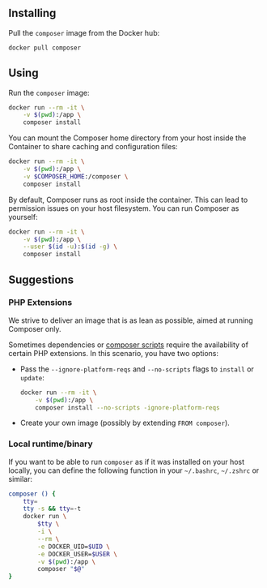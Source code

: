 ## Installing

Pull the `composer` image from the Docker hub:

``` sh
docker pull composer
```

## Using

Run the `composer` image:

``` sh
docker run --rm -it \
    -v $(pwd):/app \
    composer install
```

You can mount the Composer home directory from your host inside the Container
to share caching and configuration files:

``` sh
docker run --rm -it \
    -v $(pwd):/app \
    -v $COMPOSER_HOME:/composer \
    composer install
```

By default, Composer runs as root inside the container. This can lead to
permission issues on your host filesystem. You can run Composer as yourself:

``` sh
docker run --rm -it \
    -v $(pwd):/app \
    --user $(id -u):$(id -g) \
    composer install
```

## Suggestions

### PHP Extensions

We strive to deliver an image that is as lean as possible, aimed at running
Composer only.

Sometimes dependencies or [composer scripts] require the availability of
certain PHP extensions. In this scenario, you have two options:

* Pass the `--ignore-platform-reqs` and `--no-scripts` flags to `install` or
    `update`:

    ``` sh
    docker run --rm -it \
        -v $(pwd):/app \
        composer install --no-scripts -ignore-platform-reqs
    ```

* Create your own image (possibly by extending `FROM composer`).


### Local runtime/binary

If you want to be able to run `composer` as if it was installed on your host
locally, you can define the following function in your `~/.bashrc`, `~/.zshrc`
or similar:

``` sh
composer () {
    tty=
    tty -s && tty=-t
    docker run \
        $tty \
        -i \
        --rm \
        -e DOCKER_UID=$UID \
        -e DOCKER_USER=$USER \
        -v $(pwd):/app \
        composer "$@"
}
```

[composer scripts]: https://getcomposer.org/doc/articles/scripts.md

